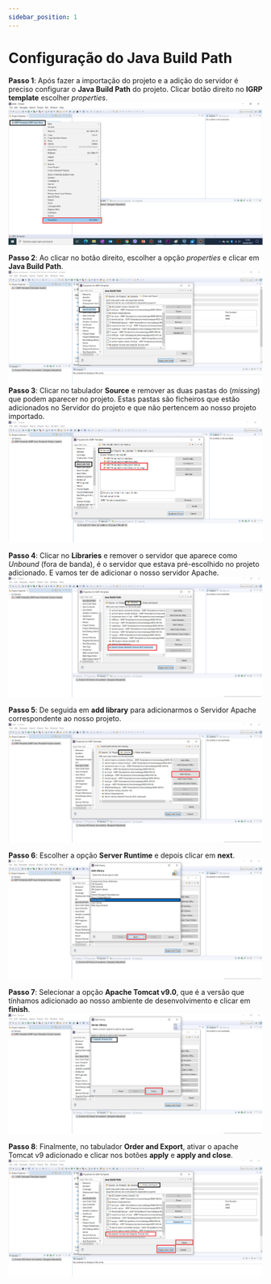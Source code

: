 ```yaml
---
sidebar_position: 1
---
```


# Configuração do Java Build Path

**Passo 1**: Após fazer a importação do projeto e a adição do servidor é preciso configurar o **Java Build Path** do projeto. Clicar botão direito no **IGRP template** escolher _properties_.
![Configurar Java Build Path](img/configJavaBuildPath.png)

**Passo 2**: Ao clicar no botão direito, escolher a opção _properties_ e clicar em **Java Build Path**.
![Java Build Path](img/JavaBuildPath.png)
**Passo 3**: Clicar no tabulador **Source** e remover as duas pastas do (_missing_) que podem aparecer no projeto. Estas pastas são ficheiros que estão adicionados no Servidor do projeto e que não pertencem ao nosso projeto importado.
![Remover missing do Projeto](img/removerMissing.png)

**Passo 4**: Clicar no **Libraries** e remover o servidor que aparece como _Unbound_ (fora de banda), é o servidor que estava pré-escolhido no projeto adicionado. E vamos ter de adicionar o nosso servidor Apache.
![Remover servidor unbound](img/serverUnbound.png)

**Passo 5**: De seguida em **add library** para adicionarmos o Servidor Apache correspondente ao nosso projeto.
![Add Library para servidor Apache](img/addLibraryServerApache.png)

**Passo 6**: Escolher a opção **Server Runtime** e depois clicar em **next**.
![Add Library](img/addLibrary.png)

**Passo 7**: Selecionar a opção **Apache Tomcat v9.0**, que é a versão que tínhamos adicionado ao nosso ambiente de desenvolvimento e clicar em **finish**.
![Library Adicionado](img/libraryAdd.png)

**Passo 8**: Finalmente, no tabulador **Order and Export**, ativar o apache Tomcat v9 adicionado e clicar nos botões **apply** e **apply and close**.
![Java Build Path congigurado](img/JavaBuildPathConfig.png)
